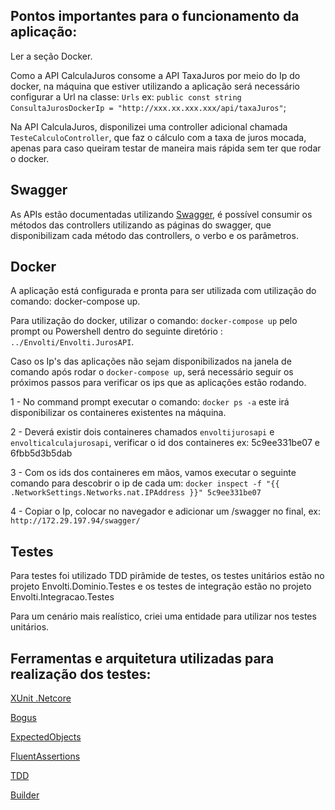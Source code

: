 ## Pontos importantes para o funcionamento da aplicação:

Ler a seção Docker.

Como a API CalculaJuros consome a API TaxaJuros por meio do Ip do docker, na máquina que estiver utilizando a aplicação será necessário configurar a Url na classe: `Urls` ex: `public const string ConsultaJurosDockerIp = "http://xxx.xx.xxx.xxx/api/taxaJuros"`;

Na API CalculaJuros, disponilizei uma controller adicional chamada `TesteCalculoController`, que faz o cálculo com a taxa de juros mocada, apenas para caso queiram testar de maneira mais rápida sem ter que rodar o docker.

## Swagger

As APIs estão documentadas utilizando [Swagger](https://swagger.io/), é possível consumir os métodos das controllers utilizando as páginas do swagger, que disponibilizam cada método das controllers, o verbo e os parâmetros.

## Docker

A aplicação está configurada e pronta para ser utilizada com utilização do comando: docker-compose up. 

Para utilização do docker, utilizar o comando: `docker-compose up` pelo prompt ou Powershell dentro do seguinte diretório : `../Envolti/Envolti.JurosAPI`.

Caso os Ip's das aplicações não sejam disponibilizados na janela de comando após rodar o `docker-compose up`, será necessário seguir os próximos passos para verificar os ips que as aplicações estão rodando.

1 - No command prompt executar o comando: `docker ps -a` 
este irá disponibilizar os containeres existentes na máquina.

2 - Deverá existir dois containeres chamados `envoltijurosapi` e 	`envolticalculajurosapi`, verificar o id dos containeres ex: 5c9ee331be07 e 6fbb5d3b5dab 

3 - Com os ids dos containeres em mãos, vamos executar o seguinte comando para descobrir o ip de cada um: 
`docker inspect -f "{{ .NetworkSettings.Networks.nat.IPAddress }}" 5c9ee331be07`

4 - Copiar o Ip, colocar no navegador e adicionar um /swagger no final, 
ex: `http://172.29.197.94/swagger/`

## Testes 

Para testes foi utilizado TDD pirâmide de testes, os testes unitários estão no 	projeto Envolti.Dominio.Testes e os testes de integração estão no projeto 	Envolti.Integracao.Testes

Para um cenário mais realístico, criei uma entidade para utilizar nos testes unitários.

## Ferramentas e arquitetura utilizadas para realização dos testes:

[XUnit .Netcore](https://xunit.net/)

[Bogus](https://github.com/bchavez/Bogus)

[ExpectedObjects](https://github.com/derekgreer/expectedObjects) 

[FluentAssertions](https://fluentassertions.com/)

[TDD](https://docs.microsoft.com/en-us/visualstudio/test/quick-start-test-driven-development-with-test-explorer?view=vs-2019) 

[Builder](https://www.dofactory.com/net/builder-design-pattern)
